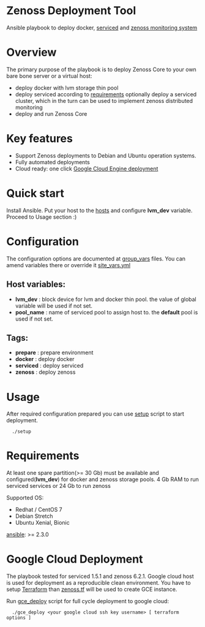 # Zenoss Deployment Tool
Ansible playbook to deploy docker, [serviced](https://github.com/control-center/serviced) and [zenoss monitoring system](https://www.zenoss.com)

# Overview
The primary purpose of the playbook is to deploy Zenoss Core to your own bare bone server or a virtual host:
* deploy docker with lvm storage thin pool 
* deploy serviced according to [requirements](https://www.zenoss.com/services-support/documentation/cc-install-guide) optionally deploy a serviced cluster, which in the turn can be used to implement zenoss distributed monitoring
* deploy and run Zenoss Core

# Key features
* Support Zenoss deployments to Debian and Ubuntu operation systems.
* Fully automated deployments 
* Cloud ready: one click [Google Cloud Engine deployment](README.md#google-cloud-deployment)

# Quick start
Install Ansible. Put your host to the [hosts](hosts) and configure **lvm_dev** variable. Proceed to Usage section :)

# Configuration
The configuration options are documented at [group_vars](group_vars) files. You can amend variables there or override it [site_vars.yml](site_vars.yml)

## Host variables:
* **lvm_dev**   : block device for lvm and docker thin pool. the value of global variable will be used if not set.
* **pool_name** : name of serviced pool to assign host to. the **default** pool is used if not set.

## Tags:
* **prepare**  : prepare environment
* **docker**   : deploy docker
* **serviced** : deploy serviced
* **zenoss**   : deploy zenoss

# Usage
After required configuration prepared you can use [setup](setup) script to start deployment.
```
  ./setup
```

# Requirements
At least one spare partition(>= 30 Gb) must be available and configured(**lvm_dev**) for docker and zenoss storage pools.
4 Gb RAM to run serviced services or 24 Gb to run zenoss

Supported OS: 
* Redhat / CentOS 7
* Debian Stretch
* Ubuntu Xenial, Bionic

[ansible](https://www.ansible.com): >= 2.3.0

# Google Cloud Deployment
The playbook tested for serviced 1.5.1 and zenoss 6.2.1. Google cloud host is used for deployment as a reproducible clean environment.
You have to setup [Terraform](https://www.terraform.io) than [zenoss.tf](zenoss.tf) will be used to create GCE instance.

Run [gce_deploy](gce_deploy) script for full cycle deployment to google cloud:
```
  ./gce_deploy <your google cloud ssh key username> [ terraform options ]
``` 

